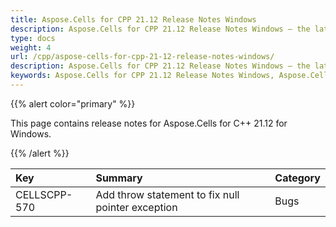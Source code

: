 ```yaml
---
title: Aspose.Cells for CPP 21.12 Release Notes Windows
description: Aspose.Cells for CPP 21.12 Release Notes Windows – the latest updates and fixes.
type: docs
weight: 4
url: /cpp/aspose-cells-for-cpp-21-12-release-notes-windows/
description: Aspose.Cells for CPP 21.12 Release Notes Windows – the latest enhancements, new features, and fixes.
keywords: Aspose.Cells for CPP 21.12 Release Notes Windows, Aspose.Cells for CPP 21.12 Windows updates and fixes
---
```


{{% alert color="primary" %}}

This page contains release notes for Aspose.Cells for C++ 21.12 for Windows.

{{% /alert %}}

|**Key**|**Summary**|**Category**|
| :- | :- | :- |
|CELLSCPP-570|Add throw statement to fix null pointer exception |Bugs|